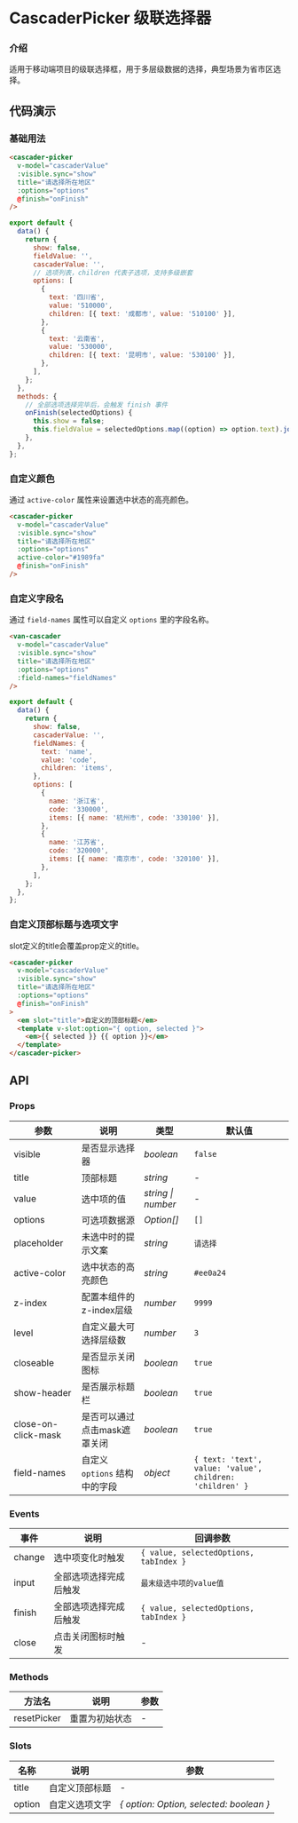 # CascaderPicker 级联选择器

### 介绍

适用于移动端项目的级联选择框，用于多层级数据的选择，典型场景为省市区选择。

## 代码演示

### 基础用法

```html
<cascader-picker
  v-model="cascaderValue"
  :visible.sync="show"
  title="请选择所在地区"
  :options="options"
  @finish="onFinish"
/>
```

```js
export default {
  data() {
    return {
      show: false,
      fieldValue: '',
      cascaderValue: '',
      // 选项列表，children 代表子选项，支持多级嵌套
      options: [
        {
          text: '四川省',
          value: '510000',
          children: [{ text: '成都市', value: '510100' }],
        },
        {
          text: '云南省',
          value: '530000',
          children: [{ text: '昆明市', value: '530100' }],
        },
      ],
    };
  },
  methods: {
    // 全部选项选择完毕后，会触发 finish 事件
    onFinish(selectedOptions) {
      this.show = false;
      this.fieldValue = selectedOptions.map((option) => option.text).join('/');
    },
  },
};
```

### 自定义颜色

通过 `active-color` 属性来设置选中状态的高亮颜色。

```html
<cascader-picker
  v-model="cascaderValue"
  :visible.sync="show"
  title="请选择所在地区"
  :options="options"
  active-color="#1989fa"
  @finish="onFinish"
/>
```

### 自定义字段名

通过 `field-names` 属性可以自定义 `options` 里的字段名称。

```html
<van-cascader
  v-model="cascaderValue"
  :visible.sync="show"
  title="请选择所在地区"
  :options="options"
  :field-names="fieldNames"
/>
```

```js
export default {
  data() {
    return {
      show: false,
      cascaderValue: '',
      fieldNames: {
        text: 'name',
        value: 'code',
        children: 'items',
      },
      options: [
        {
          name: '浙江省',
          code: '330000',
          items: [{ name: '杭州市', code: '330100' }],
        },
        {
          name: '江苏省',
          code: '320000',
          items: [{ name: '南京市', code: '320100' }],
        },
      ],
    };
  },
};
```

### 自定义顶部标题与选项文字

slot定义的title会覆盖prop定义的title。

```html
<cascader-picker
  v-model="cascaderValue"
  :visible.sync="show"
  title="请选择所在地区"
  :options="options"
  @finish="onFinish"
>
  <em slot="title">自定义的顶部标题</em>
  <template v-slot:option="{ option, selected }">
    <em>{{ selected }} {{ option }}</em>
  </template>
</cascader-picker>
```

## API

### Props

| 参数 | 说明 | 类型 | 默认值 |
| ---- | ---- | ---- | ---- |
| visible | 是否显示选择器 | _boolean_ | `false` |
| title | 顶部标题 | _string_ | - |
| value | 选中项的值 | _string \| number_ | - |
| options | 可选项数据源 | _Option[]_ | `[]` |
| placeholder | 未选中时的提示文案 | _string_ | `请选择` |
| active-color | 选中状态的高亮颜色 | _string_ | `#ee0a24` |
| z-index | 配置本组件的z-index层级 | _number_ | `9999` |
| level | 自定义最大可选择层级数 | _number_ | `3` |
| closeable | 是否显示关闭图标 | _boolean_ | `true` |
| show-header | 是否展示标题栏 | _boolean_ | `true` |
| close-on-click-mask | 是否可以通过点击mask遮罩关闭 | _boolean_ | `true` |
| field-names | 自定义 `options` 结构中的字段 | _object_ | `{ text: 'text', value: 'value', children: 'children' }` |

### Events

| 事件 | 说明 | 回调参数 |
| ---- | ---- | ---- |
| change | 选中项变化时触发 | `{ value, selectedOptions, tabIndex }` |
| input | 全部选项选择完成后触发 | `最末级选中项的value值` |
| finish | 全部选项选择完成后触发 | `{ value, selectedOptions, tabIndex }` |
| close | 点击关闭图标时触发 | - |

### Methods

| 方法名 | 说明 | 参数 |
| ---- | ---- | ---- |
| resetPicker | 重置为初始状态 | - |

### Slots

| 名称 | 说明 | 参数 |
| ---- | ---- | ---- |
| title | 自定义顶部标题 | - |
| option | 自定义选项文字 | _{ option: Option, selected: boolean }_ |
